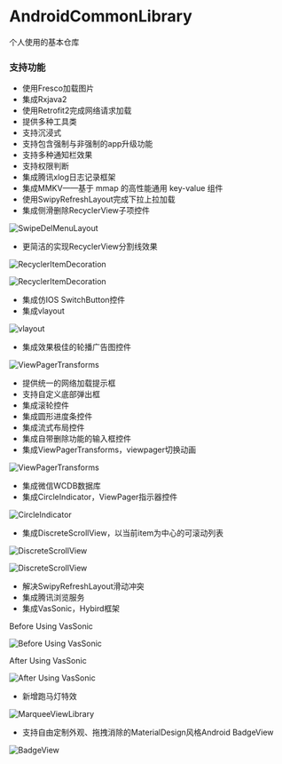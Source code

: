 # AndroidCommonLibrary
个人使用的基本仓库

### 支持功能
* 使用Fresco加载图片
* 集成Rxjava2
* 使用Retrofit2完成网络请求加载
* 提供多种工具类
* 支持沉浸式
* 支持包含强制与非强制的app升级功能
* 支持多种通知栏效果
* 支持权限判断
* 集成腾讯xlog日志记录框架
* 集成MMKV——基于 mmap 的高性能通用 key-value 组件
* 使用SwipyRefreshLayout完成下拉上拉加载
* 集成侧滑删除RecyclerView子项控件

![SwipeDelMenuLayout](https://github.com/mcxtzhang/SwipeDelMenuLayout/raw/master/gif/ItemDecorationIndexBar_SwipeDel.gif)

* 更简洁的实现RecyclerView分割线效果

![RecyclerItemDecoration](https://raw.githubusercontent.com/magiepooh/RecyclerItemDecoration/master/art/demo_vertical.gif)

![RecyclerItemDecoration](https://raw.githubusercontent.com/magiepooh/RecyclerItemDecoration/master/art/demo_horizontal.gif)

* 集成仿IOS SwitchButton控件
* 集成vlayout

![vlayout](https://camo.githubusercontent.com/2b947a15f5502af5a4639a5927d68052ccfb54a3/687474703a2f2f696d67332e746263646e2e636e2f4c312f3436312f312f31623962666234323030393034376637356365653038616537343135303564653263373461633061)

* 集成效果极佳的轮播广告图控件

![ViewPagerTransforms](https://github.com/saiwu-bigkoo/Android-ConvenientBanner/raw/master/preview/convenientbannerdemo.gif)

* 提供统一的网络加载提示框
* 支持自定义底部弹出框
* 集成滚轮控件
* 集成圆形进度条控件
* 集成流式布局控件
* 集成自带删除功能的输入框控件
* 集成ViewPagerTransforms，viewpager切换动画

![ViewPagerTransforms](https://camo.githubusercontent.com/8dabc7f764609bd8fbe9a7c594251e0e5d20ebdc/687474703a2f2f692e696d6775722e636f6d2f72766845326e732e676966)

* 集成微信WCDB数据库
* 集成CircleIndicator，ViewPager指示器控件

![CircleIndicator](https://github.com/ongakuer/CircleIndicator/raw/master/screenshot.gif)

* 集成DiscreteScrollView，以当前item为中心的可滚动列表

![DiscreteScrollView](https://github.com/yarolegovich/DiscreteScrollView/raw/master/images/cards_shop.gif)

![DiscreteScrollView](https://github.com/yarolegovich/DiscreteScrollView/raw/master/images/cards_weather.gif)

* 解决SwipyRefreshLayout滑动冲突
* 集成腾讯浏览服务
* 集成VasSonic，Hybird框架

Before Using VasSonic

![Before Using VasSonic](https://github.com/Tencent/VasSonic/raw/master/assets/20170705120005424.gif)

After Using VasSonic

![After Using VasSonic](https://github.com/Tencent/VasSonic/raw/master/assets/20170705120029897.gif)

* 新增跑马灯特效

![MarqueeViewLibrary](https://github.com/gongwen/MarqueeViewLibrary/raw/master/screenshot/screen_shot.gif)

* 支持自由定制外观、拖拽消除的MaterialDesign风格Android BadgeView

![BadgeView](https://github.com/qstumn/BadgeView/raw/master/demo_gif.gif)